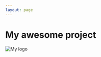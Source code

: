 ```yaml
---
layout: page
---
```


# My awesome project

![My logo](https://farm8.staticflickr.com/7494/16149391137_d389b6aca7_b.jpg)
